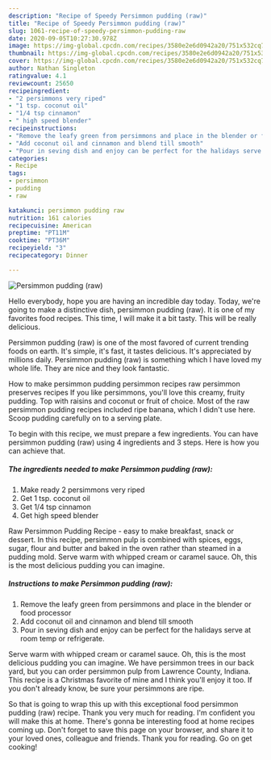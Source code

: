 ```yaml
---
description: "Recipe of Speedy Persimmon pudding (raw)"
title: "Recipe of Speedy Persimmon pudding (raw)"
slug: 1061-recipe-of-speedy-persimmon-pudding-raw
date: 2020-09-05T10:27:30.978Z
image: https://img-global.cpcdn.com/recipes/3580e2e6d0942a20/751x532cq70/persimmon-pudding-raw-recipe-main-photo.jpg
thumbnail: https://img-global.cpcdn.com/recipes/3580e2e6d0942a20/751x532cq70/persimmon-pudding-raw-recipe-main-photo.jpg
cover: https://img-global.cpcdn.com/recipes/3580e2e6d0942a20/751x532cq70/persimmon-pudding-raw-recipe-main-photo.jpg
author: Nathan Singleton
ratingvalue: 4.1
reviewcount: 25650
recipeingredient:
- "2 persimmons very riped"
- "1 tsp. coconut oil"
- "1/4 tsp cinnamon"
- " high speed blender"
recipeinstructions:
- "Remove the leafy green from persimmons and place in the blender or food processor"
- "Add coconut oil and cinnamon and blend till smooth"
- "Pour in seving dish and enjoy can be perfect for the halidays serve at room temp or refrigerate."
categories:
- Recipe
tags:
- persimmon
- pudding
- raw

katakunci: persimmon pudding raw 
nutrition: 161 calories
recipecuisine: American
preptime: "PT11M"
cooktime: "PT36M"
recipeyield: "3"
recipecategory: Dinner

---
```



![Persimmon pudding (raw)](https://img-global.cpcdn.com/recipes/3580e2e6d0942a20/751x532cq70/persimmon-pudding-raw-recipe-main-photo.jpg)

Hello everybody, hope you are having an incredible day today. Today, we're going to make a distinctive dish, persimmon pudding (raw). It is one of my favorites food recipes. This time, I will make it a bit tasty. This will be really delicious.

Persimmon pudding (raw) is one of the most favored of current trending foods on earth. It's simple, it's fast, it tastes delicious. It's appreciated by millions daily. Persimmon pudding (raw) is something which I have loved my whole life. They are nice and they look fantastic.

How to make persimmon pudding persimmon recipes raw persimmon preserves recipes If you like persimmons, you&#39;ll love this creamy, fruity pudding. Top with raisins and coconut or fruit of choice. Most of the raw persimmon pudding recipes included ripe banana, which I didn&#39;t use here. Scoop pudding carefully on to a serving plate.


To begin with this recipe, we must prepare a few ingredients. You can have persimmon pudding (raw) using 4 ingredients and 3 steps. Here is how you can achieve that.

<!--inarticleads1-->

##### The ingredients needed to make Persimmon pudding (raw):

1. Make ready 2 persimmons very riped
1. Get 1 tsp. coconut oil
1. Get 1/4 tsp cinnamon
1. Get  high speed blender


Raw Persimmon Pudding Recipe - easy to make breakfast, snack or dessert. In this recipe, persimmon pulp is combined with spices, eggs, sugar, flour and butter and baked in the oven rather than steamed in a pudding mold. Serve warm with whipped cream or caramel sauce. Oh, this is the most delicious pudding you can imagine. 

<!--inarticleads2-->

##### Instructions to make Persimmon pudding (raw):

1. Remove the leafy green from persimmons and place in the blender or food processor
1. Add coconut oil and cinnamon and blend till smooth
1. Pour in seving dish and enjoy can be perfect for the halidays serve at room temp or refrigerate.


Serve warm with whipped cream or caramel sauce. Oh, this is the most delicious pudding you can imagine. We have persimmon trees in our back yard, but you can order persimmon pulp from Lawrence County, Indiana. This recipe is a Christmas favorite of mine and I think you&#39;ll enjoy it too. If you don&#39;t already know, be sure your persimmons are ripe. 

So that is going to wrap this up with this exceptional food persimmon pudding (raw) recipe. Thank you very much for reading. I'm confident you will make this at home. There's gonna be interesting food at home recipes coming up. Don't forget to save this page on your browser, and share it to your loved ones, colleague and friends. Thank you for reading. Go on get cooking!
